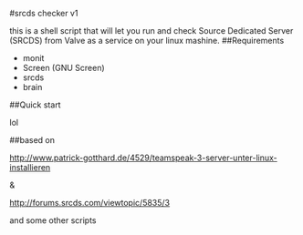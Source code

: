 #srcds checker v1

this is a shell script that will let you run and check Source Dedicated Server (SRCDS) from Valve as a service on your linux mashine.
##Requirements

* monit
* Screen (GNU Screen)
* srcds
* brain

##Quick start

lol

##based on 

http://www.patrick-gotthard.de/4529/teamspeak-3-server-unter-linux-installieren

&

http://forums.srcds.com/viewtopic/5835/3

and some other scripts